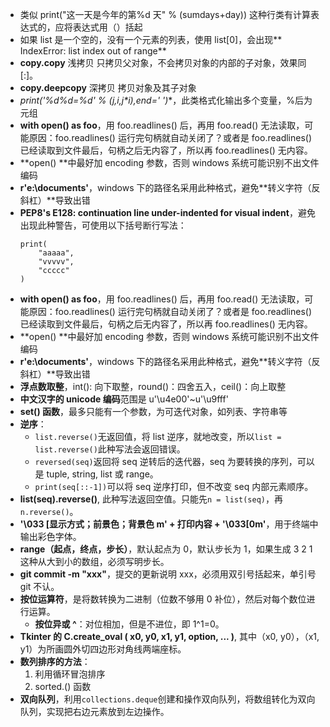 - 类似 print("这一天是今年的第%d 天" % (sumdays+day)) 这种行类有计算表达式的，应将表达式用（）括起
- 如果 list 是一个空的，没有一个元素的列表，使用 list[0]，会出现** IndexError: list index out of range**
- **copy.copy** 浅拷贝 只拷贝父对象，不会拷贝对象的内部的子对象，效果同 [:]。
- **copy.deepcopy** 深拷贝 拷贝对象及其子对象
- **print('%d*%d=%d' % (j,i,j*i),end=' ')**，此类格式化输出多个变量，%后为元组
- **with open() as foo**，用 foo.readlines() 后，再用 foo.read() 无法读取，可能原因：foo.readlines() 运行完句柄就自动关闭了？或者是 foo.readlines() 已经读取到文件最后，句柄之后无内容了，所以再 foo.readlines() 无内容。
- **open() **中最好加 encoding 参数，否则 windows 系统可能识别不出文件编码
- **r'e:\documents\'**，windows 下的路径名采用此种格式，避免**转义字符（反斜杠）**导致出错
- **PEP8's E128: continuation line under-indented for visual indent**，避免出现此种警告，可使用以下括号断行写法：
    ```
    print(
        "aaaaa",
        "vvvvv",
        "ccccc"
    )
- **with open() as foo**，用 foo.readlines() 后，再用 foo.read() 无法读取，可能原因：foo.readlines() 运行完句柄就自动关闭了？或者是 foo.readlines() 已经读取到文件最后，句柄之后无内容了，所以再 foo.readlines() 无内容。
- **open() **中最好加 encoding 参数，否则 windows 系统可能识别不出文件编码
- **r'e:\documents\'**，windows 下的路径名采用此种格式，避免**转义字符（反斜杠）**导致出错
- **浮点数取整**，int(): 向下取整，round()：四舍五入，ceil()：向上取整
- **中文汉字的 unicode 编码**范围是 u'\u4e00'~u'\u9fff'
- **set() 函数**，最多只能有一个参数，为可迭代对象，如列表、字符串等
- **逆序**：
    - `list.reverse()`无返回值，将 list 逆序，就地改变，所以`list = list.reverse()`此种写法会返回错误。
    - `reversed(seq)`返回将 seq 逆转后的迭代器，seq 为要转换的序列，可以是 tuple, string, list 或 range。
    - `print(seq[::-1])`可以将 seq 逆序打印，但不改变 seq 内部元素顺序。
- **list(seq).reverse()**, 此种写法返回空值。只能先`n = list(seq)`，再`n.reverse()`。
- **'\033 [显示方式；前景色；背景色 m' + 打印内容 + '\033[0m'**，用于终端中输出彩色字体。
- **range（起点，终点，步长）**，默认起点为 0，默认步长为 1，如果生成 3 2 1 这种从大到小的数组，必须写明步长。
- **git commit -m "xxx"**，提交的更新说明 xxx，必须用双引号括起来，单引号 git 不认。
- **按位运算符**，是将数转换为二进制（位数不够用 0 补位），然后对每个数位进行运算。
    - **按位异或 ^**：对位相加，但是不进位，即 1^1=0。
- **Tkinter 的 C.create_oval ( x0, y0, x1, y1, option, ... )**, 其中（x0, y0），（x1, y1）为所画圆外切四边形对角线两端座标。
- **数列排序的方法**：
    1. 利用循环冒泡排序
    2. sorted.() 函数
- **双向队列**，利用`collections.deque`创建和操作双向队列，将数组转化为双向队列，实现把右边元素放到左边操作。